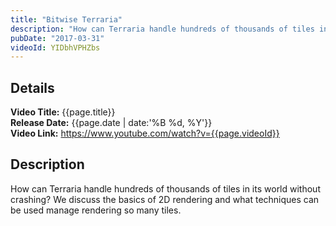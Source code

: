 ```yaml
---
title: "Bitwise Terraria"
description: "How can Terraria handle hundreds of thousands of tiles in its world without crashing?"
pubDate: "2017-03-31"
videoId: YIDbhVPHZbs
---
```


## Details

**Video Title:** {{page.title}}  
**Release Date:** {{page.date | date:'%B %d, %Y'}}  
**Video Link:** <https://www.youtube.com/watch?v={{page.videoId}}>

## Description

How can Terraria handle hundreds of thousands of tiles in its world without crashing? We discuss the basics of 2D rendering and what techniques can be used manage rendering so many tiles.
